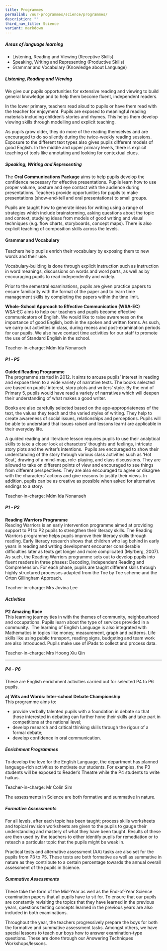 ```yaml
---
title: Programmes
permalink: /our-programmes/science/programmes/
description: ""
third_nav_title: Science
variant: markdown
---
```

##### **Areas of language learning**

*   Listening, Reading and Viewing (Receptive Skills)
*   Speaking, Writing and Representing (Productive Skills)
*   Grammar and Vocabulary (Knowledge about Language)   
##### **Listening, Reading and Viewing**
We give our pupils opportunities for extensive reading and viewing to build general knowledge and to help them become fluent, independent readers.

In the lower primary, teachers read aloud to pupils or have them read with the teacher for enjoyment. Pupils are exposed to meaningful reading materials including children’s stories and rhymes. This helps them develop viewing skills through modelling and explicit teaching.

As pupils grow older, they do more of the reading themselves and are encouraged to do so silently during the twice-weekly reading sessions. Exposure to the different text types also gives pupils different models of good English. In the middle and upper primary levels, there is explicit teaching of tools like annotating and looking for contextual clues. 

##### **Speaking, Writing and Representing**
The&nbsp;**Oral Communications Package**&nbsp;aims to help pupils develop the confidence necessary for effective presentations. Pupils learn how to use proper volume, posture and eye contact with the audience during presentations. Teachers provide opportunities for pupils to make presentations (show-and-tell and oral presentations) to small groups.

Pupils are taught how to generate ideas for writing using a range of strategies which include brainstorming, asking questions about the topic and context, studying ideas from models of good writing and visual techniques (e.g. flow charts, storyboards, concept maps). There is also explicit teaching of composition skills across the levels.

#### **Grammar and Vocabulary**
Teachers help pupils enrich their vocabulary by exposing them to new words and their use.  

Vocabulary-building is done through explicit instruction such as instruction in word meanings, discussions on words and word parts, as well as by encouraging pupils to read independently and widely.

Prior to the semestral examinations, pupils are given practice papers to ensure familiarity with the format of the paper and to learn time management skills by completing the papers within the time limit.


**Whole-School Approach to Effective Communication (WSA-EC)**<br>
WSA-EC aims to help our teachers and pupils become effective communicators of English. We would like to raise awareness on the importance of good English, both in the spoken and written forms.&nbsp;As such, we carry out activities in class, during recess and post-examination periods for our pupils.&nbsp;We also have contact time activities for our staff to promote the use of Standard English in the school.

Teacher-in-charge: Mdm Ida Nonanseh

##### **P1 - P5**
**Guided Reading Programme**<br>
The programme started in 2012. It aims to arouse pupils’ interest in reading and expose them to&nbsp;a wide variety of narrative texts. The books selected are based on pupils’ interest, story plots&nbsp;and writers’ style. By the end of Primary 5, pupils would have read a variety of narratives which will deepen their understanding of what makes a good writer.

Books are also carefully selected based on the age-appropriateness of the text, the values they&nbsp;teach and the varied styles of writing. They help to create awareness of social issues,&nbsp;relationships and perceptions. Pupils will be able to understand that issues raised and lessons&nbsp;learnt are applicable in their everyday life.

A guided reading and literature lesson requires pupils to use their analytical skills to take a closer&nbsp;look at characters’ thoughts and feelings, intricate story plots and the writer’s intentions. &nbsp;Pupils&nbsp;are encouraged to show their understanding of the story through various class activities such as&nbsp;‘Hot Seat’, drawing of a mind-map, role-playing, and class discussions. They are allowed to take&nbsp;on different points of view and encouraged to see things from different perspectives. They are&nbsp;also encouraged to agree or disagree with the characters’ actions and give reasons to justify&nbsp;their views. In addition, pupils can be as creative as possible when asked for alternative endings&nbsp;to a story.

Teacher-in-charge: Mdm Ida Nonanseh

##### **P1 - P2**
**Reading Warriors Programme**<br>
Reading Warriors is an early intervention programme aimed at providing support to P1 to P2&nbsp;pupils to strengthen their literacy skills. The Reading Warriors programme helps pupils improve&nbsp;their literacy skills through reading. Early literacy research shows that children who lag behind in early years in reading and writing development encounter considerable difficulties later as texts&nbsp;get longer and more complicated (Myrberg, 2007). As such, the Reading Warriors programme&nbsp;sets out to develop pupils into fluent readers in three phases: Decoding, Independent Reading&nbsp;and Comprehension. For each phase, pupils are taught different skills through highly structured&nbsp;processes adapted from the Toe by Toe scheme and the Orton Gillingham Approach.

Teacher-in-charge: Mrs Jovina Lee

##### **Activities**
**P2 Amazing Race**<br>
This learning journey ties in with the themes of community, neighbourhood and occupations. Pupils learn about the type of services provided in a community.&nbsp; The learning of English Language is also integrated with Mathematics in topics like money, measurement, graph and patterns. Life skills like using public transport, reading signs, budgeting and team work are also introduced. Pupils make use of iPads to collect and process data.

Teacher-in-charge: Mrs Hoong Xiu Qin

---------------------------------------------------------------

##### **P4 - P6**
These are English enrichment activities carried out for selected P4 to P6 pupils. 

**a)&nbsp;Wits and Words: Inter-school Debate Championship**<br>
This programme aims to:  

*   provide verbally talented pupils with a foundation in debate so that those interested in debating can further hone their skills and take part in competitions at the national level;&nbsp;
*   develop research and critical thinking skills through the rigour of a formal debate;&nbsp;
*   develop confidence in oral communication.

##### **Enrichment Programmes**

To develop the love for the English Language, the department has planned language-rich activities to motivate our students. For examples, the P3 students will be exposed to Reader’s Theatre while the P4 students to write haikus.

Teacher-in-charge: Mr Colin Sim


The assessments in Science are both formative and summative in nature.

##### **Formative Assessments**
For all levels, after each topic has been taught; process skills worksheets and topical revision worksheets are given to the pupils to gauge their understanding and mastery of what they have been taught. Results of these are then used by the teachers to either identify pupils for remediation or to reteach a particular topic that the pupils might be weak in.

Practical tests and alternative assessment (AA) tasks are also set for the pupils from P3 to P5. These tests are both formative as well as summative in nature as they contribute to a certain percentage towards the annual overall assessment of the pupils in Science.

##### **Summative Assessments**
These take the form of the Mid-Year as well as the End-of-Year Science examination papers that all pupils have to sit for. To ensure that our pupils are constantly revisiting the topics that they have learned in the previous years, questions testing concepts learned in the previous years are also included in both examinations.

Throughout the year, the teachers progressively prepare the boys for both the formative and summative assessment tasks. Amongst others, we have special lessons to teach our boys how to answer examination-type questions. These are done through our Answering Techniques Workshops/lessons.